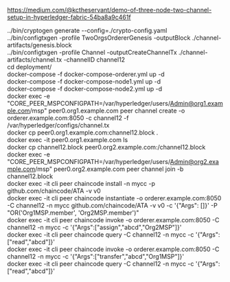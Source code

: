 https://medium.com/@kctheservant/demo-of-three-node-two-channel-setup-in-hyperledger-fabric-54ba8a9c461f

 ../bin/cryptogen generate --config=./crypto-config.yaml <br />
 ../bin/configtxgen -profile TwoOrgsOrdererGenesis -outputBlock ./channel-artifacts/genesis.block <br />
 ../bin/configtxgen -profile Channel -outputCreateChannelTx ./channel-artifacts/channel.tx -channelID channel12 <br />
 cd deployment/  <br />
 docker-compose -f docker-compose-orderer.yml up -d <br />
 docker-compose -f docker-compose-node1.yml up -d <br />
 docker-compose -f docker-compose-node2.yml up -d <br />
 docker exec -e "CORE_PEER_MSPCONFIGPATH=/var/hyperledger/users/Admin@org1.example.com/msp" peer0.org1.example.com peer channel create -o orderer.example.com:8050 -c channel12 -f /var/hyperledger/configs/channel.tx <br />
 docker cp peer0.org1.example.com:channel12.block . <br />
 docker exec -it peer0.org1.example.com ls <br />
 docker cp channel12.block peer0.org2.example.com:/channel12.block <br />
 docker exec -e "CORE_PEER_MSPCONFIGPATH=/var/hyperledger/users/Admin@org2.example.com/msp" peer0.org2.example.com peer channel join -b channel12.block <br />
 docker exec -it cli peer chaincode install -n mycc -p github.com/chaincode/ATA -v v0 <br />
 docker exec -it cli peer chaincode instantiate -o orderer.example.com:8050 -C channel12 -n mycc github.com/chaincode/ATA -v v0 -c 
'{"Args": []}' -P "OR('Org1MSP.member', 'Org2MSP.member')" <br />
 docker exec -it cli peer chaincode invoke -o orderer.example.com:8050 -C channel12 -n mycc -c '{"Args":["assign","abcd","Org2MSP"]}' <br />
 docker exec -it cli peer chaincode query -C channel12 -n mycc -c '{"Args":["read","abcd"]}' <br />
  docker exec -it cli peer chaincode invoke -o orderer.example.com:8050 -C channel12 -n mycc -c '{"Args":["transfer","abcd","Org1MSP"]}' <br />
  docker exec -it cli peer chaincode query -C channel12 -n mycc -c '{"Args":["read","abcd"]}' <br />
